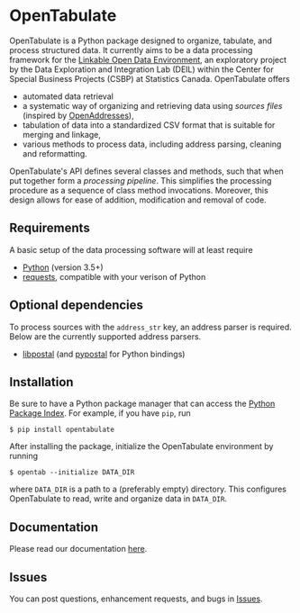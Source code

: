 # OpenTabulate

OpenTabulate is a Python package designed to organize, tabulate, and process structured data. It currently aims to be a data processing framework for the [Linkable Open Data Environment](https://github.com/CSBP-CPSE/LODE-ECDO), an exploratory project by the Data Exploration and Integration Lab (DEIL) within the Center for Special Business Projects (CSBP) at Statistics Canada. OpenTabulate offers

- automated data retrieval
- a systematic way of organizing and retrieving data using *sources files* (inspired by [OpenAddresses](https://openaddresses.io/)),
- tabulation of data into a standardized CSV format that is suitable for merging and linkage,
- various methods to process data, including address parsing, cleaning and reformatting.

OpenTabulate's API defines several classes and methods, such that when put together form a *processing pipeline*. This simplifies the processing procedure as a sequence of class method invocations. Moreover, this design allows for ease of addition, modification and removal of code.

## Requirements

A basic setup of the data processing software will at least require

- [Python](https://www.python.org/downloads/) (version 3.5+)
- [requests](http://docs.python-requests.org/en/master/), compatible with your verison of Python

## Optional dependencies

To process sources with the `address_str` key, an address parser is required. Below are the currently supported address parsers.

- [libpostal](https://github.com/openvenues/libpostal) (and [pypostal](https://github.com/openvenues/pypostal) for Python bindings)

## Installation

Be sure to have a Python package manager that can access the [Python Package Index](https://pypi.org). For example, if you have `pip`, run

```
$ pip install opentabulate
```

After installing the package, initialize the OpenTabulate environment by running

```
$ opentab --initialize DATA_DIR
```

where `DATA_DIR` is a path to a (preferably empty) directory. This configures OpenTabulate to read, write and organize data in `DATA_DIR`.

## Documentation

Please read our documentation [here](https://opentabulate.readthedocs.io/en/latest/).

## Issues

You can post questions, enhancement requests, and bugs in [Issues](https://github.com/CSBP-CPSE/OpenTabulate/issues).
